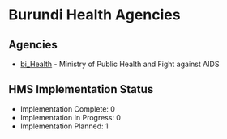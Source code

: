 # Burundi Health Agencies

## Agencies

- [bi_Health](bi_Health/index.md) - Ministry of Public Health and Fight against AIDS

## HMS Implementation Status

- Implementation Complete: 0
- Implementation In Progress: 0
- Implementation Planned: 1
